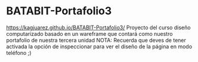 # BATABIT-Portafolio3
https://kagjuarez.github.io/BATABIT-Portafolio3/
Proyecto del curso diseño computarizado basado en un wareframe que contará como nuestro portafolio de nuestra tercera unidad 
NOTA: Recuerda que deves de tener activada la opción de inspeccionar para ver el diseño de la página en modo teléfono ;)
